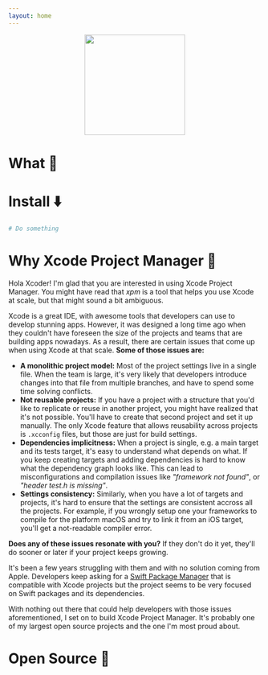 ```yaml
---
layout: home
---
```


<p style="text-align: center">
  <img src="{{site.url}}/images/logo.png" height="200px"/>
</p>

# What 🦄

# Install ⬇️

```bash
# Do something
```


# Why Xcode Project Manager 🚢

Hola Xcoder! I'm glad that you are interested in using Xcode Project Manager. You might have read that *xpm* is a tool that helps you use Xcode at scale, but that might sound a bit ambiguous.

Xcode is a great IDE, with awesome tools that developers can use to develop stunning apps. However, it was designed a long time ago when they couldn't have foreseen the size of the projects and teams that are building apps nowadays. As a result, there are certain issues that come up when using Xcode at that scale. **Some of those issues are:**

- **A monolithic project model:** Most of the project settings live in a single file. When the team is large, it's very likely that developers introduce changes into that file from multiple branches, and have to spend some time solving conflicts.
- **Not reusable projects:** If you have a project with a structure that you'd like to replicate or reuse in another project, you might have realized that it's not possible. You'll have to create that second project and set it up manually. The only Xcode feature that allows reusability across projects is `.xcconfig` files, but those are just for build settings.
- **Dependencies implicitness:** When a project is single, e.g. a main target and its tests target, it's easy to understand what depends on what. If you keep creating targets and adding dependencies is hard to know what the dependency graph looks like. This can lead to misconfigurations and compilation issues like *"framework not found"*, or *"header test.h is missing"*.
- **Settings consistency:** Similarly, when you have a lot of targets and projects, it's hard to ensure that the settings are consistent accross all the projects. For example, if you wrongly setup one your frameworks to compile for the platform macOS and try to link it from an iOS target, you'll get a not-readable compiler error.

**Does any of these issues resonate with you?** If they don't do it yet, they'll do sooner or later if your project keeps growing.

It's been a few years struggling with them and with no solution coming from Apple. Developers keep asking for a [Swift Package Manager](https://swift.org/package-manager/) that is compatible with Xcode projects but the project seems to be very focused on Swift packages and its dependencies.

With nothing out there that could help developers with those issues aforementioned, I set on to build Xcode Project Manager. It's probably one of my largest open source projects and the one I'm most proud about. 

# Open Source 👐

<!-- ## Project generation

*xpm* leverages Xcode project generation to address the presented scalability issues. In a nutshell, developers define their projects in a more modular and reusable format, a `Project.swift` that *xpm* parses and uses to generate a Xcode project and provide an easy-to-use CLI.

The idea is simple, yet powerful. Thanks to the project generation we can:

- **Catch errors earlier:** If we can detect something before the compiler starts doing its job we do it. Surprisingly, there are many things that can be caught before the compiler can catch them.
- **Make implicitness explicit:** We understand your project structure and the dependencies so we can make that information explicit for you. If you want to get a json representation of your project, you can dump the `Project.swift`.
- **Facilitate consistency:** We leverage Swift and modules to allow reusing parts of your projects. Instead of duplicating settings all over the place you can define them in a shared file, and reuse it everywhere. You can part of your project, including schemes or targets. 


We are very excited about all the doors that this opens, and all the opportunities ahead to challenge the standars. We hope you find the project useful and we are looking forward to getting feedback from you. **We'll continue rowing on our tiny boat at full speed next to Apple's cruise**. -->